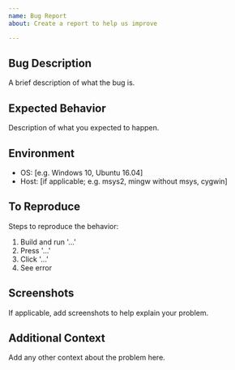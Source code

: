 ```yaml
---
name: Bug Report
about: Create a report to help us improve

---
```


## Bug Description  
A brief description of what the bug is.

## Expected Behavior  
Description of what you expected to happen.

## Environment  
 - OS: [e.g. Windows 10, Ubuntu 16.04]
 - Host: [if applicable; e.g. msys2, mingw without msys, cygwin]

## To Reproduce  
Steps to reproduce the behavior:
1. Build and run '...'
2. Press '...'
3. Click '...'
4. See error

## Screenshots  
If applicable, add screenshots to help explain your problem.

## Additional Context  
Add any other context about the problem here.
